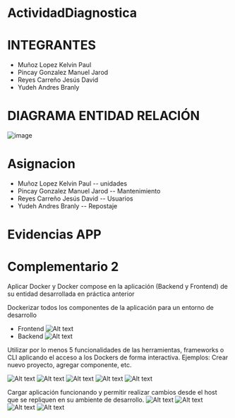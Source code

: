 # ActividadDiagnostica
 
# INTEGRANTES
* Muñoz Lopez Kelvin Paul
* Pincay Gonzalez Manuel Jarod
* Reyes Carreño Jesús David 
* Yudeh Andres Branly  

# DIAGRAMA ENTIDAD RELACIÓN
![image](https://github.com/AndresYudeh/ActividadDiagnostica/assets/103917223/805eed22-df02-43bd-bf4b-97b528a8823f)

# Asignacion
* Muñoz Lopez Kelvin Paul  -- unidades
* Pincay Gonzalez Manuel Jarod -- Mantenimiento
* Reyes Carreño Jesús David -- Usuarios
* Yudeh Andres Branly -- Repostaje

# Evidencias APP

# Complementario 2

Aplicar Docker y Docker compose en la aplicación (Backend y Frontend) de su entidad desarrollada en práctica anterior

Dockerizar todos los componentes de la aplicación para un entorno de desarrollo
* Frontend
![Alt text](./evidecias/ss1.png)
* Backend
![Alt text](./evidecias/ss2.png)

Utilizar por lo menos 5 funcionalidades de las herramientas, frameworks o CLI aplicando el acceso a los Dockers de forma interactiva. Ejemplos: Crear nuevo proyecto, agregar componente, etc.

![Alt text](./evidecias/ss3.png)
![Alt text](./evidecias/ss4.png)
![Alt text](./evidecias/ss5.png)
![Alt text](./evidecias/ss6.png)
![Alt text](./evidecias/ss7.png)

Cargar aplicación funcionando y permitir realizar cambios desde el host que se repliquen en su ambiente de desarrollo.
![Alt text](./evidecias/ss8.jpeg)
![Alt text](./evidecias/ss9.png)
![Alt text](./evidecias/ss10.png)
![Alt text](./evidecias/ss11.png)
